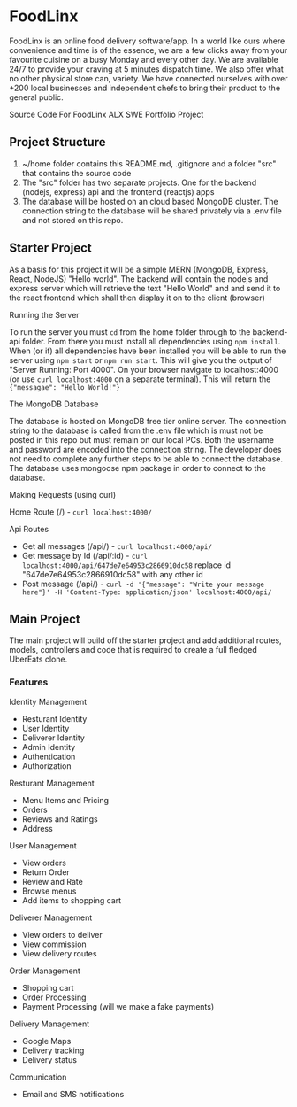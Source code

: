 # FoodLinx

FoodLinx is an online food delivery software/app. In a world like ours where convenience and time is of the essence, we are a few clicks away from your favourite cuisine on a busy Monday and every other day. We are available 24/7 to provide your craving at 5 minutes dispatch time. We also offer what no other physical store can, variety. We have connected ourselves with over +200 local businesses and independent chefs to bring their product to the general public.

Source Code For FoodLinx ALX SWE Portfolio Project

## Project Structure

1. ~/home folder contains this README.md, .gitignore and a folder "src" that contains the source code
2. The "src" folder has two separate projects. One for the backend (nodejs, express) api and the frontend (reactjs) apps
3. The database will be hosted on an cloud based MongoDB cluster. The connection string to the database will be shared privately via a .env file and not stored on this repo.

## Starter Project

As a basis for this project it will be a simple MERN (MongoDB, Express, React, NodeJS) "Hello world". The backend will contain the nodejs and express server which will retrieve the text "Hello World" and and send it to the react frontend which shall then display it on to the client (browser)

Running the Server

To run the server you must `cd` from the home folder through to the backend-api folder. From there you must install all dependencies using `npm install`. When (or if) all dependencies have been installed you will be able to run the server using `npm start` or `npm run start`. This will give you the output of "Server Running: Port 4000". On your browser navigate to localhost:4000 (or use `curl localhost:4000` on a separate terminal). This will return the `{"messagae": "Hello World!"}`

The MongoDB Database

The database is hosted on MongoDB free tier online server. The connection string to the database is called from the .env file which is must not be posted in this repo but must remain on our local PCs. Both the username and password are encoded into the connection string. The developer does not need to complete any further steps to be able to connect the database. The database uses mongoose npm package in order to connect to the database.

Making Requests (using curl)

Home Route (/) - `curl localhost:4000/`

Api Routes

- Get all messages (/api/) - `curl localhost:4000/api/`
- Get message by Id (/api/:id) - `curl localhost:4000/api/647de7e64953c2866910dc58` replace id "647de7e64953c2866910dc58" with any other id
- Post message (/api/) - `curl -d '{"message": "Write your message here"}' -H 'Content-Type: application/json' localhost:4000/api/`

## Main Project

The main project will build off the starter project and add additional routes, models, controllers and code that is required to create a full fledged UberEats clone.

### Features

Identity Management

- Resturant Identity
- User Identity
- Deliverer Identity
- Admin Identity
- Authentication
- Authorization

Resturant Management

- Menu Items and Pricing
- Orders
- Reviews and Ratings
- Address

User Management

- View orders
- Return Order
- Review and Rate
- Browse menus
- Add items to shopping cart

Deliverer Management

- View orders to deliver
- View commission
- View delivery routes

Order Management

- Shopping cart
- Order Processing
- Payment Processing (will we make a fake payments)

Delivery Management

- Google Maps
- Delivery tracking
- Delivery status

Communication

- Email and SMS notifications
